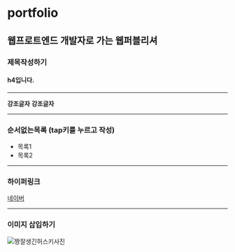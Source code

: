 # portfolio
## 웹프로트엔드 개발자로 가는 웹퍼블리셔

### 제목작성하기
#### h4입니다.

---

**강조글자**
__강조글자__

---

### 순서없는목록 (tap키를 누르고 작성)
  - 목록1
  - 목록2

---

### 하이퍼링크
[네이버](https://www.naver.com "링크 설명(title)을 넣기")

---

### 이미지 삽입하기
![짱잘생긴허스키사진](![image](https://user-images.githubusercontent.com/112531696/203675837-eb6d51be-dbf6-4807-a8c7-140eaf27f8f4.png)"허스키씨사진")
